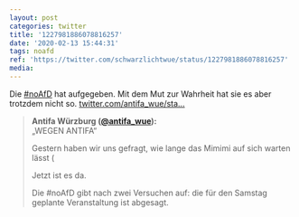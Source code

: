 ```yaml
---
layout: post
categories: twitter
title: '1227981886078816257'
date: '2020-02-13 15:44:31'
tags: noafd
ref: 'https://twitter.com/schwarzlichtwue/status/1227981886078816257'
media:
---
```

Die [#noAfD](/t/noafd) hat aufgegeben. Mit dem Mut zur Wahrheit hat sie es aber trotzdem nicht so. [twitter.com/antifa_wue/sta…](https://twitter.com/antifa_wue/status/1227981423388307459) 


> <b>Antifa Würzburg ([@antifa_wue](https://twitter.com/antifa_wue)):</b>  
>„WEGEN ANTIFA“  
>  
>  
>  
>Gestern haben wir uns gefragt, wie lange das Mimimi auf sich warten lässt (  
>  
>  
>  
>Jetzt ist es da.  
>  
>  
>  
>Die #noAfD gibt nach zwei Versuchen auf: die für den Samstag geplante Veranstaltung ist abgesagt.  
>  
>    
>  
>  

